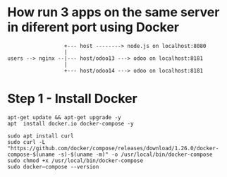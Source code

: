 # How run 3 apps on the same server in diferent port using Docker 
```
                  +--- host --------> node.js on localhost:8080
                  |
users --> nginx --|--- host/odoo13 ---> odoo on localhost:8181
                  |
                  +--- host/odoo14 ---> odoo on localhost:8181
```

# Step 1 - Install Docker
```
apt-get update && apt-get upgrade -y
apt  install docker.io docker-compose -y

sudo apt install curl
sudo curl -L "https://github.com/docker/compose/releases/download/1.26.0/docker-compose-$(uname -s)-$(uname -m)" -o /usr/local/bin/docker-compose
sudo chmod +x /usr/local/bin/docker-compose
sudo docker–compose --version
```
